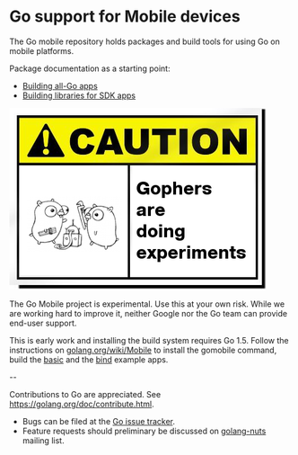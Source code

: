 # Go support for Mobile devices

The Go mobile repository holds packages and build tools for using Go on mobile platforms.

Package documentation as a starting point:

- [Building all-Go apps](https://github.com/Andyfoo/golang/x/mobile/app)
- [Building libraries for SDK apps](https://github.com/Andyfoo/golang/x/mobile/cmd/gobind)

![Caution image](doc/caution.png)

The Go Mobile project is experimental. Use this at your own risk.
While we are working hard to improve it, neither Google nor the Go
team can provide end-user support.

This is early work and installing the build system requires Go 1.5.
Follow the instructions on
[golang.org/wiki/Mobile](https://golang.org/wiki/Mobile)
to install the gomobile command, build the
[basic](https://github.com/Andyfoo/golang/x/mobile/example/basic)
and the [bind](https://github.com/Andyfoo/golang/x/mobile/example/bind) example apps.

--

Contributions to Go are appreciated. See https://golang.org/doc/contribute.html.

* Bugs can be filed at the [Go issue tracker](https://golang.org/issue/new?title=x/mobile:+).
* Feature requests should preliminary be discussed on
[golang-nuts](https://groups.google.com/forum/#!forum/golang-nuts)
mailing list.
